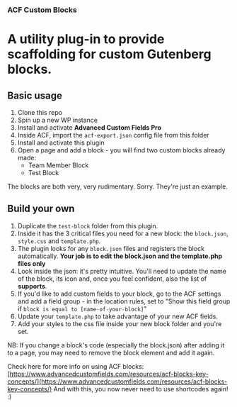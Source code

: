 ### ACF Custom Blocks
# A utility plug-in to provide scaffolding for custom Gutenberg blocks.


## Basic usage
1. Clone this repo
2. Spin up a new WP instance
3. Install and activate **Advanced Custom Fields Pro**
4. Inside ACF, import the `acf-export.json` config file from this folder
5. Install and activate this plugin
6. Open a page and add a block - you will find two custom blocks already made:
   - Team Member Block
   - Test Block


The blocks are both very, very rudimentary. Sorry. They're just an example.

## Build your own
1. Duplicate the `test-block` folder from this plugin.
2. Inside it has the 3 critical files you need for a new block: the `block.json`, `style.css` and `template.php`.
3. The plugin looks for any `block.json` files and registers the block automatically. **Your job is to edit the block.json and the template.php files only**
4. Look inside the json: it's pretty intuitive. You'll need to update the name of the block, its icon and, once you feel confident, also the list of **supports**.
5. If you'd like to add custom fields to your block, go to the ACF settings and add a field group - in the location rules, set to "Show this field group if `block is equal to [name-of-your-block]`"
6. Update your `template.php` to take advantage of your new ACF fields.
7. Add your styles to the css file inside your new block folder and you're set.

NB: If you change a block's code (especially the block.json) after adding it to a page, you may need to remove the block element and add it again.

Check here for more info on using ACF blocks: [https://www.advancedcustomfields.com/resources/acf-blocks-key-concepts/](https://www.advancedcustomfields.com/resources/acf-blocks-key-concepts/)
And with this, you now never need to use shortcodes again! :)